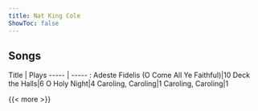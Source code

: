 ```yaml
---
title: Nat King Cole
ShowToc: false
---
```


## Songs
Title | Plays 
----- | ----- : 
Adeste Fidelis (O Come All Ye Faithful)|10
Deck the Halls|6
O Holy Night|4
Caroling, Caroling|1
Caroling, Caroling|1

{{< more >}}